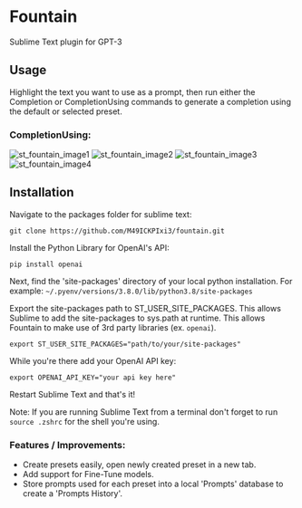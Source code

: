 # Fountain
Sublime Text plugin for GPT-3

## Usage

Highlight the text you want to use as a prompt, then run either the Completion or CompletionUsing commands to generate a completion using the default or selected preset.

### CompletionUsing:
![st_fountain_image1](https://user-images.githubusercontent.com/43641857/143515081-206a699d-3cee-445a-82f9-4379e329abaf.png)
![st_fountain_image2](https://user-images.githubusercontent.com/43641857/143515082-b080635f-6781-4e5d-b72c-50973f212b8c.png)
![st_fountain_image3](https://user-images.githubusercontent.com/43641857/143515085-833d12b5-c242-464d-8649-5c407eab4cce.png)
![st_fountain_image4](https://user-images.githubusercontent.com/43641857/143515131-1a7052ff-acf1-4d8f-bcea-ef958a8e0dcb.png)

## Installation

Navigate to the packages folder for sublime text:

  `git clone https://github.com/M49ICKPIxi3/fountain.git`

Install the Python Library for OpenAI's API:

  `pip install openai`

Next, find the 'site-packages' directory of your local python installation. For example: `~/.pyenv/versions/3.8.0/lib/python3.8/site-packages`

Export the site-packages path to ST_USER_SITE_PACKAGES. This allows Sublime to add the site-packages to sys.path at runtime. This allows Fountain to make use of 3rd party libraries (ex. `openai`).

  `export ST_USER_SITE_PACKAGES="path/to/your/site-packages"`
  
While you're there add your OpenAI API key:

`export OPENAI_API_KEY="your api key here"`

Restart Sublime Text and that's it!

Note: If you are running Sublime Text from a terminal don't forget to run `source .zshrc` for the shell you're using.

### Features / Improvements:
- Create presets easily, open newly created preset in a new tab.
- Add support for Fine-Tune models.
- Store prompts used for each preset into a local 'Prompts' database to create a 'Prompts History'.
